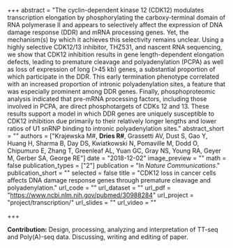 +++
abstract = "The cyclin-dependent kinase 12 (CDK12) modulates transcription elongation by phosphorylating the carboxy-terminal domain of RNA polymerase II and appears to selectively affect the expression of DNA damage response (DDR) and mRNA processing genes. Yet, the mechanism(s) by which it achieves this selectivity remains unclear. Using a highly selective CDK12/13 inhibitor, THZ531, and nascent RNA sequencing, we show that CDK12 inhibition results in gene length-dependent elongation defects, leading to premature cleavage and polyadenylation (PCPA) as well as loss of expression of long (>45 kb) genes, a substantial proportion of which participate in the DDR. This early termination phenotype correlated with an increased proportion of intronic polyadenylation sites, a feature that was especially prominent among DDR genes. Finally, phosphoproteomic analysis indicated that pre-mRNA processing factors, including those involved in PCPA, are direct phosphotargets of CDKs 12 and 13. These results support a model in which DDR genes are uniquely susceptible to CDK12 inhibition due primarily to their relatively longer lengths and lower ratios of U1 snRNP binding to intronic polyadenylation sites."
abstract_short = ""
authors = ["Krajewska M#, **Dries R#**, Grassetti AV, Dust S, Gao Y, Huang H, Sharma B, Day DS, Kwiatkowski N, Pomaville M, Dodd O, Chipumuro E, Zhang T, Greenleaf AL, Yuan GC, Gray NS, Young RA, Geyer M, Gerber SA, George RE"]
date = "2018-12-02"
image_preview = ""
math = false
publication_types = ["2"]
publication = "In *Nature Communications*."
publication_short = ""
selected = false
title = "CDK12 loss in cancer cells affects DNA damage response genes through premature cleavage and polyadenylation."
url_code = ""
url_dataset = ""
url_pdf = "https://www.ncbi.nlm.nih.gov/pubmed/30988284"
url_project = "project/transcription/"
url_slides = ""
url_video = ""

+++

**Contribution:** Design, processing, analyzing and interpretation of TT-seq and Poly(A)-seq data. Discussing, writing and editing of paper.
